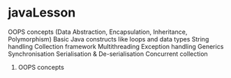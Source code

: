 # javaLesson

OOPS concepts (Data Abstraction, Encapsulation, Inheritance, Polymorphism)
Basic Java constructs like loops and data types
String handling
Collection framework
Multithreading
Exception handling
Generics
Synchronisation
Serialisation & De-serialisation
Concurrent collection

1. OOPS concepts
